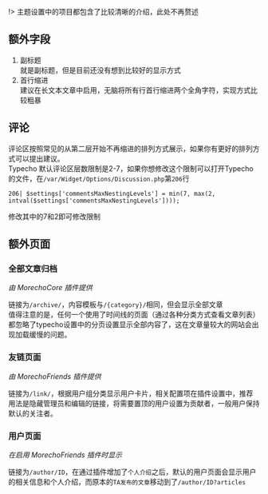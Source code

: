 !> 主题设置中的项目都包含了比较清晰的介绍，此处不再赘述

## 额外字段

1. 副标题  
    就是副标题，但是目前还没有想到比较好的显示方式
1. 首行缩进  
    建议在长文本文章中启用，无脑将所有行首行缩进两个全角字符，实现方式比较粗暴

## 评论

评论区按照常见的从第二层开始不再缩进的排列方式展示，如果你有更好的排列方式可以提出建议。  
Typecho 默认评论区层数限制是2-7，如果你想修改这个限制可以打开Typecho的文件，在`/var/Widget/Options/Discussion.php`第`206`行
```
206| $settings['commentsMaxNestingLevels'] = min(7, max(2, intval($settings['commentsMaxNestingLevels'])));
```
修改其中的7和2即可修改限制

## 额外页面

### 全部文章归档

*由 MorechoCore 插件提供*

链接为`/archive/`，内容模板与`/{category}/`相同，但会显示全部文章  
值得注意的是，任何一个使用了时间线的页面（通过各种分类方式查看文章列表）都忽略了typecho设置中的分页设置显示全部内容了，这在文章量较大的网站会出现加载缓慢的问题。

### 友链页面

*由 MorechoFriends 插件提供*

链接为`/link/`，根据用户组分类显示用户卡片，相关配置项在插件设置中，推荐用法是隐藏管理员和编辑的链接，将需要置顶的用户设置为贡献者，一般用户保持默认的关注者。

### 用户页面

*在启用 MorechoFriends 插件时显示*

链接为`/author/ID`，在通过插件增加了`个人介绍`之后，默认的用户页面会显示用户的相关信息和个人介绍，而原本的`TA发布的文章`移动到了`/author/ID?articles`